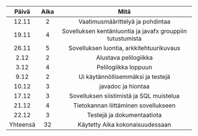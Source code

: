|Päivä|Aika|Mitä|
|:---------:|:--------:|:--------:|
|12.11|2|Vaatimusmäärittelyä ja pohdintaa|
|19.11|4|Sovelluksen kentänluontia ja javafx grouppiin tutustumista|
|26.11|5|Sovelluksen luontia, arkkitehtuurikuvaus|
|2.12|2|Alustava pelilogiikka|
|3.12|4|Pelilogiikka loppuun|
|9.12|2|Ui käytännöllisemmäksi ja testejä|
|10.12|3|javadoc ja hiontaa|
|17.12|3|Sovelluksen siistimistä ja SQL muistelua|
|21.12|4|Tietokannan liittäminen sovellukseen|
|22.12|3|Testejä ja dokumentaatiota|
|Yhteensä|32|Käytetty Aika kokonaisuudessaan|
